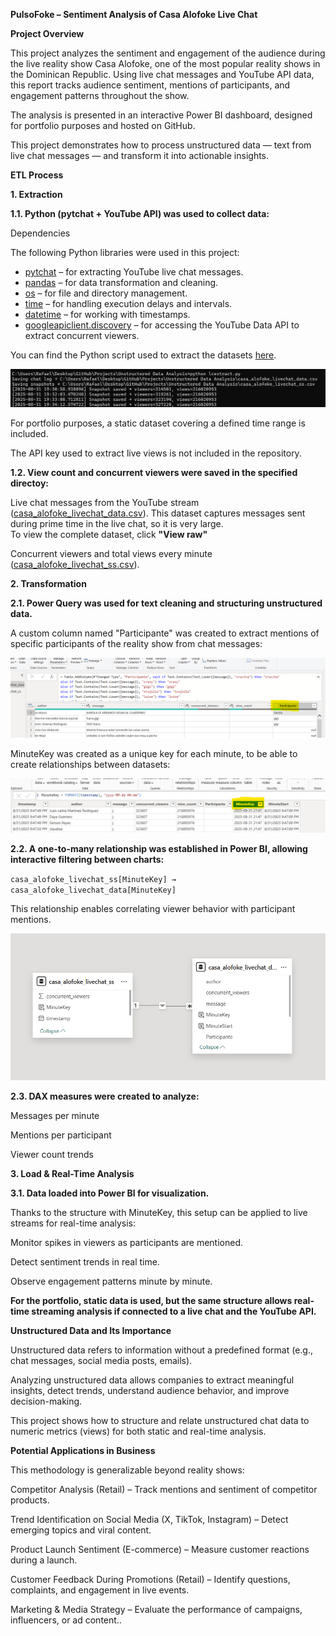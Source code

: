 **PulsoFoke – Sentiment Analysis of Casa Alofoke Live Chat**

**Project Overview**

This project analyzes the sentiment and engagement of the audience during the live reality show Casa Alofoke, one of the most popular reality shows in the Dominican Republic. Using live chat messages and YouTube API data, this report tracks audience sentiment, mentions of participants, and engagement patterns throughout the show.

The analysis is presented in an interactive Power BI dashboard, designed for portfolio purposes and hosted on GitHub.

This project demonstrates how to process unstructured data — text from live chat messages — and transform it into actionable insights.

**ETL Process**

**1. Extraction**

**1.1. Python (pytchat + YouTube API) was used to collect data:**

Dependencies

The following Python libraries were used in this project:

- [pytchat](https://pypi.org/project/pytchat/) – for extracting YouTube live chat messages.  
- [pandas](https://pandas.pydata.org/) – for data transformation and cleaning.  
- [os](https://docs.python.org/3/library/os.html) – for file and directory management.  
- [time](https://docs.python.org/3/library/time.html) – for handling execution delays and intervals.  
- [datetime](https://docs.python.org/3/library/datetime.html) – for working with timestamps.  
- [googleapiclient.discovery](https://github.com/googleapis/google-api-python-client) – for accessing the YouTube Data API to extract concurrent viewers.

You can find the Python script used to extract the datasets [here](./lcextract.py).

![Python execution screenshot](./assets/pythonexec.png)

For portfolio purposes, a static dataset covering a defined time range is included.

The API key used to extract live views is not included in the repository.

**1.2. View count and concurrent viewers were saved in the specified directoy:** 

Live chat messages from the YouTube stream ([casa_alofoke_livechat_data.csv](./casa_alofoke_livechat_data.csv)). This dataset captures messages sent during prime time in the live chat, so it is very large.  
To view the complete dataset, click **"View raw"**

Concurrent viewers and total views every minute ([casa_alofoke_livechat_ss.csv](casa_alofoke_livechat_ss.csv)).

**2. Transformation**

**2.1. Power Query was used for text cleaning and structuring unstructured data.**

A custom column named "Participante" was created to extract mentions of specific participants of the reality show from chat messages:

![Participante field creation](./assets/datatransf1.png)

MinuteKey was created as a unique key for each minute, to be able to create relationships between datasets:

![Participante field creation](./assets/datatransf2.png)

**2.2. A one-to-many relationship was established in Power BI, allowing interactive filtering between charts:**

`casa_alofoke_livechat_ss[MinuteKey] → casa_alofoke_livechat_data[MinuteKey]`

This relationship enables correlating viewer behavior with participant mentions.

![Participante field creation](./assets/datamodel1.png)

**2.3. DAX measures were created to analyze:**

Messages per minute

Mentions per participant

Viewer count trends

**3. Load & Real-Time Analysis**

**3.1. Data loaded into Power BI for visualization.**

Thanks to the structure with MinuteKey, this setup can be applied to live streams for real-time analysis:

Monitor spikes in viewers as participants are mentioned.

Detect sentiment trends in real time.

Observe engagement patterns minute by minute.

**For the portfolio, static data is used, but the same structure allows real-time streaming analysis if connected to a live chat and the YouTube API.**

**Unstructured Data and Its Importance**

Unstructured data refers to information without a predefined format (e.g., chat messages, social media posts, emails).

Analyzing unstructured data allows companies to extract meaningful insights, detect trends, understand audience behavior, and improve decision-making.

This project shows how to structure and relate unstructured chat data to numeric metrics (views) for both static and real-time analysis.

**Potential Applications in Business**

This methodology is generalizable beyond reality shows:

Competitor Analysis (Retail) – Track mentions and sentiment of competitor products.

Trend Identification on Social Media (X, TikTok, Instagram) – Detect emerging topics and viral content.

Product Launch Sentiment (E-commerce) – Measure customer reactions during a launch.

Customer Feedback During Promotions (Retail) – Identify questions, complaints, and engagement in live events.

Marketing & Media Strategy – Evaluate the performance of campaigns, influencers, or ad content..
